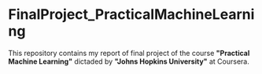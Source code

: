 # FinalProject_PracticalMachineLearning
This repository contains my report of  final project of the course **"Practical Machine Learning"** dictaded by **"Johns Hopkins University"** at Coursera.

